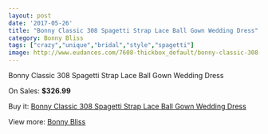 ```yaml
---
layout: post
date: '2017-05-26'
title: "Bonny Classic 308 Spagetti Strap Lace Ball Gown Wedding Dress"
category: Bonny Bliss
tags: ["crazy","unique","bridal","style","spagetti"]
image: http://www.eudances.com/7608-thickbox_default/bonny-classic-308-spagetti-strap-lace-ball-gown-wedding-dress.jpg
---
```

Bonny Classic 308 Spagetti Strap Lace Ball Gown Wedding Dress

On Sales: **$326.99**
<a href="https://www.eudances.com/en/bonny-bliss/2695-bonny-classic-308-spagetti-strap-lace-ball-gown-wedding-dress.html"><amp-img layout="responsive" width="600" height="600" src="//www.eudances.com/7608-thickbox_default/bonny-classic-308-spagetti-strap-lace-ball-gown-wedding-dress.jpg" alt="Bonny Classic 308 Spagetti Strap Lace Ball Gown Wedding Dress 0" /></a>
<a href="https://www.eudances.com/en/bonny-bliss/2695-bonny-classic-308-spagetti-strap-lace-ball-gown-wedding-dress.html"><amp-img layout="responsive" width="600" height="600" src="//www.eudances.com/7611-thickbox_default/bonny-classic-308-spagetti-strap-lace-ball-gown-wedding-dress.jpg" alt="Bonny Classic 308 Spagetti Strap Lace Ball Gown Wedding Dress 1" /></a>
<a href="https://www.eudances.com/en/bonny-bliss/2695-bonny-classic-308-spagetti-strap-lace-ball-gown-wedding-dress.html"><amp-img layout="responsive" width="600" height="600" src="//www.eudances.com/7610-thickbox_default/bonny-classic-308-spagetti-strap-lace-ball-gown-wedding-dress.jpg" alt="Bonny Classic 308 Spagetti Strap Lace Ball Gown Wedding Dress 2" /></a>
<a href="https://www.eudances.com/en/bonny-bliss/2695-bonny-classic-308-spagetti-strap-lace-ball-gown-wedding-dress.html"><amp-img layout="responsive" width="600" height="600" src="//www.eudances.com/7609-thickbox_default/bonny-classic-308-spagetti-strap-lace-ball-gown-wedding-dress.jpg" alt="Bonny Classic 308 Spagetti Strap Lace Ball Gown Wedding Dress 3" /></a>

Buy it: [Bonny Classic 308 Spagetti Strap Lace Ball Gown Wedding Dress](https://www.eudances.com/en/bonny-bliss/2695-bonny-classic-308-spagetti-strap-lace-ball-gown-wedding-dress.html "Bonny Classic 308 Spagetti Strap Lace Ball Gown Wedding Dress")

View more: [Bonny Bliss](https://www.eudances.com/en/40-bonny-bliss "Bonny Bliss")